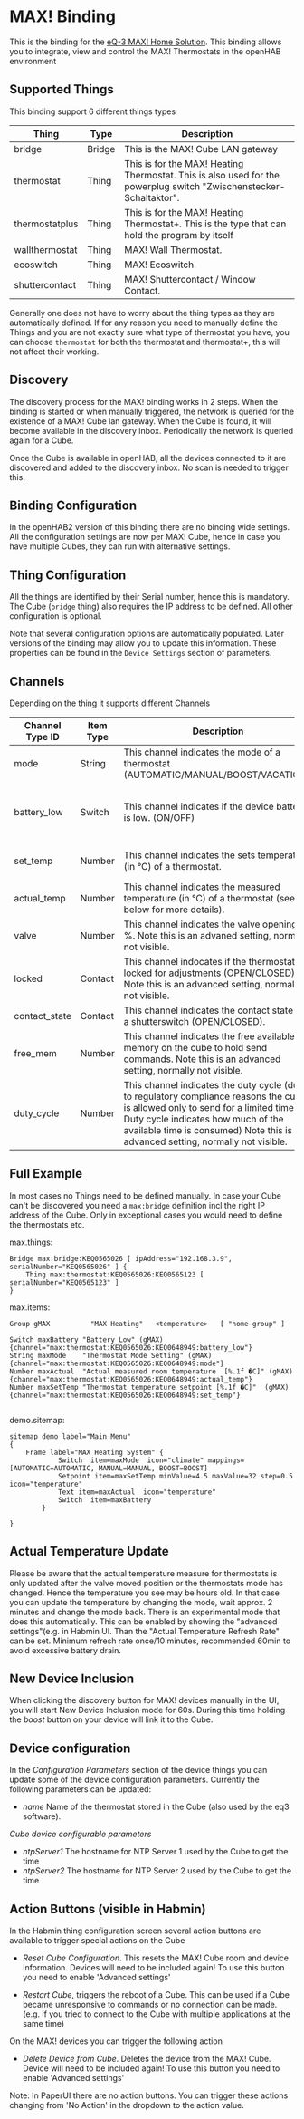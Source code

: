 # MAX! Binding

This is the binding for the [eQ-3 MAX! Home Solution](http://www.eq-3.de/).
This binding allows you to integrate, view and control the MAX! Thermostats in the openHAB environment

## Supported Things

This binding support 6 different things types

| Thing | Type    | Description  |
|----------------|---------|-----------------------------------|
| bridge | Bridge | This is the MAX! Cube LAN gateway  |
| thermostat | Thing | This is for the MAX! Heating Thermostat. This is also used for the powerplug switch "Zwischenstecker-Schaltaktor".  |
| thermostatplus | Thing | This is for the MAX! Heating Thermostat+. This is the type that can hold the program by itself |
| wallthermostat | Thing | MAX! Wall Thermostat. |
| ecoswitch  | Thing | MAX! Ecoswitch. |
| shuttercontact | Thing  | MAX! Shuttercontact / Window Contact. |

Generally one does not have to worry about the thing types as they are automatically defined.
If for any reason you need to manually define the Things and you are not exactly sure what type of thermostat you have, you can choose `thermostat` for both the thermostat and thermostat+, this will not affect their working.

## Discovery

The discovery process for the MAX! binding works in 2 steps.
When the binding is started or when manually triggered, the network is queried for the existence of a MAX! Cube lan gateway. When the Cube is found, it will become available in the discovery inbox. Periodically the network is queried again for a Cube.

Once the Cube is available in openHAB, all the devices connected to it are discovered and added to the discovery inbox. No scan is needed to trigger this.

## Binding Configuration

In the openHAB2 version of this binding there are no binding wide settings.
All the configuration settings are now per MAX! Cube, hence in case you have multiple Cubes, they can run with alternative settings.

## Thing Configuration

All the things are identified by their Serial number, hence this is mandatory. 
The Cube (`bridge` thing) also requires the IP address to be defined. 
All other configuration is optional. 

Note that several configuration options are automatically populated. Later versions of the binding may allow you to update this information. These properties can be found in the `Device Settings` section of parameters.


## Channels

Depending on the thing it supports different Channels


| Channel Type ID | Item Type    | Description  | Available on thing |
|-------------|--------|-----------------------------|------------------------------------|
| mode | String | This channel indicates the mode of a thermostat (AUTOMATIC/MANUAL/BOOST/VACATION). | thermostat, thermostatplus, wallthermostat |
| battery_low | Switch | This channel indicates if the device battery is low. (ON/OFF) | thermostat, thermostatplus, wallthermostat, ecoswitch, shuttercontact |
| set_temp | Number | This channel indicates the sets temperature (in °C) of a thermostat. | thermostat, thermostatplus, wallthermostat |
| actual_temp | Number | This channel indicates the measured temperature (in °C) of a thermostat (see below for more details). | thermostat, thermostatplus, wallthermostat |
| valve | Number | This channel indicates the valve opening in %. Note this is an advaned setting, normally not visible. | thermostat, thermostatplus, wallthermostat |
| locked | Contact | This channel indocates if the thermostat is locked for adjustments (OPEN/CLOSED). Note this is an advanced setting, normally not visible. | thermostat, thermostatplus, wallthermostat |
| contact_state | Contact | This channel indicates the contact state for a shutterswitch (OPEN/CLOSED). | shuttercontact |
| free_mem | Number | This channel indicates the free available memory on the cube to hold send commands. Note this is an advanced setting, normally not visible. | bridge |
| duty_cycle | Number | This channel indicates the duty cycle (due to regulatory compliance reasons the cube is allowed only to send for a limited time. Duty cycle indicates how much of the available time is consumed) Note this is an advanced setting, normally not visible. | bridge |


## Full Example

In most cases no Things need to be defined manually. In case your Cube can't be discovered you need a `max:bridge` definition incl the right IP address of the Cube. Only in exceptional cases you would need to define the thermostats etc.

max.things:

```
Bridge max:bridge:KEQ0565026 [ ipAddress="192.168.3.9", serialNumber="KEQ0565026" ] {
    Thing max:thermostat:KEQ0565026:KEQ0565123 [ serialNumber="KEQ0565123" ]
}
```

max.items:

```
Group gMAX 			"MAX Heating" 	<temperature>	[ "home-group" ]

Switch maxBattery "Battery Low" (gMAX) {channel="max:thermostat:KEQ0565026:KEQ0648949:battery_low"}
String maxMode    "Thermostat Mode Setting" (gMAX) {channel="max:thermostat:KEQ0565026:KEQ0648949:mode"}
Number maxActual  "Actual measured room temperature  [%.1f �C]" (gMAX) {channel="max:thermostat:KEQ0565026:KEQ0648949:actual_temp"}
Number maxSetTemp "Thermostat temperature setpoint [%.1f �C]"  (gMAX) {channel="max:thermostat:KEQ0565026:KEQ0648949:set_temp"}


```

demo.sitemap:

```
sitemap demo label="Main Menu"
{
	Frame label="MAX Heating System" {
			Switch  item=maxMode  icon="climate" mappings=[AUTOMATIC=AUTOMATIC, MANUAL=MANUAL, BOOST=BOOST]
			Setpoint item=maxSetTemp minValue=4.5 maxValue=32 step=0.5 icon="temperature"
			Text item=maxActual  icon="temperature"
			Switch  item=maxBattery
		}
				
}
```

## Actual Temperature Update

Please be aware that the actual temperature measure for thermostats is only updated after the valve moved position or the thermostats mode has changed. Hence the temperature you see may be hours old. In that case you can update the temperature by changing the mode, wait approx. 2 minutes and change the mode back. 
There is an experimental mode that does this automatically. This can be enabled by showing the "advanced settings"(e.g. in Habmin UI. Than the "Actual Temperature Refresh Rate" can be set. Minimum refresh rate once/10 minutes, recommended 60min to avoid excessive battery drain.


## New Device Inclusion
When clicking the discovery button for MAX! devices manually in the UI, you  will start New Device Inclusion mode for 60s. During this time holding the _boost_ button on your device will link it to the Cube.

## Device configuration
In the _Configuration Parameters_ section of the device things you can update some of the device configuration parameters. Currently the following parameters can be updated:

* _name_ Name of the thermostat stored in the Cube (also used by the eq3 software).

_Cube device configurable parameters_ 

* _ntpServer1_ The hostname for NTP Server 1 used by the Cube to get the time
* _ntpServer2_ The hostname for NTP Server 2 used by the Cube to get the time

## Action Buttons (visible in Habmin)
In the Habmin thing configuration screen several action buttons are available to trigger special actions on the Cube

* _Reset Cube Configuration_. This resets the MAX! Cube room and device information. Devices will need to be included again! To use this button you need to enable 'Advanced settings'

* _Restart Cube_, triggers the reboot of a Cube. This can be used if a Cube became unresponsive to commands or no connection can be made. (e.g. if you tried to connect to the Cube with multiple applications at the same time)

On the MAX! devices you can trigger the following action

* _Delete Device from Cube_. Deletes the device from the MAX! Cube. Device will need to be included again! To use this button you need to enable 'Advanced settings'

Note: In PaperUI there are no action buttons. You can trigger these actions changing from 'No Action' in the dropdown to the action value. 